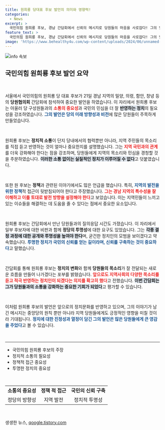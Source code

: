 ```yaml
---
title: 원희룡 당대표 후보 발언의 의미와 영향력!
categories:
  - News
excerpt: >
  국민의힘 원희룡 후보, 경남 간담회에서 신뢰의 메시지로 당원들의 마음을 사로잡다! 그의 발언이 2024년 총선에 미칠 영향은? 클릭해서 확인하세요!
feature_text: >
  국민의힘 원희룡 후보, 경남 간담회에서 신뢰의 메시지로 당원들의 마음을 사로잡다! 그의 발언이 2024년 총선에 미칠 영향은? 클릭해서 확인하세요!
image: 'https://www.behealthy4u.com/wp-content/uploads/2024/06/unnamed-file.png'
---
```


<p><img src="https://www.behealthy4u.com/wp-content/uploads/2024/06/unnamed-file.png" alt="info 속보" /></p>

<h2 data-ke-size="size26">국민의힘 원희룡 후보 발언 요약</h2>

<p data-ke-size="size16">&nbsp;</p>

<p>서울에서 국민의힘의 원희룡 당 대표 후보가 21일 경남 지역의 밀양, 의령, 함안, 창녕 등의 <b>당원협의회</b> 간담회에 참석하여 중요한 발언을 하였습니다. 이 자리에서 원희룡 후보는 아울러 당 구성원들과의 <b><span style="color: #ee2323;">소통의 중요성</span></b>과 국민의 민심을 더 잘 <b><span style="background-color: #21538527;">반영하는 정치</span></b>의 필요성을 강조하였습니다. <b><span style="color: #1a5490;">그의 발언은 당의 미래 방향성과 비전</span></b>에 많은 당원들이 주목하게 만들었습니다. </p></p>

<p data-ke-size="size16">&nbsp;</p>

<p>원희룡 후보는 <b>정치적 소통</b>이 단지 당내에서의 협력뿐만 아니라, 지역 주민들의 목소리를 직접 듣고 반영하는 것이 얼마나 중요한지를 설명했습니다. 그는 <b><span style="color: #ee2323;">지역 국민과의 관계</span></b>를 더욱 강화해야 한다는 점을 강조하며, 당원들에게 지역의 목소리와 민심을 경청할 것을 주문하였습니다. <b><span style="background-color: #21538527;">이러한 소통 없이는 실질적인 정치가 이루어질 수 없다</span></b>고 덧붙였습니다.</p>

<p data-ke-size="size16">&nbsp;</p>

<p>또한 원 후보는 <b>정책</b>과 관련된 이야기에서도 많은 언급을 했습니다. 특히, <b><span style="color: #1a5490;">지역의 발전을 위한 정책</span></b>적 접근이 뒷받침되어야 한다고 주장했습니다. <b><span style="color: #ee2323;">그는 경남 지역의 특수성을 잘 이해하고 이를 토대로 발전 방향을 설정해야 한다</span></b>고 보았습니다. 이는 지역민들이 느끼고 있는 이슈들을 해결하는 데 도움을 줄 수 있다는 점에서 중요한 요소입니다.</p>

<p data-ke-size="size16">&nbsp;</p>

<p>원희룡 후보는 간담회에서 만난 당원들과의 질의응답 시간도 가졌습니다. 이 자리에서 일부 후보자에 대한 비판과 함께 <b>정당의 투명성</b>에 대한 요구도 있었습니다. 그는 <b><span style="background-color: #21538527;">각종 결정 과정에 대한 공개와 투명성을 높여야 한다</span></b>며, 굳건한 정치인의 모범을 보이겠다고 약속했습니다. <b><span style="color: #1a5490;">투명한 정치가 국민의 신뢰를 얻는 길이라며, 신뢰를 구축하는 것이 중요하다</span></b>고 말했습니다.</p>

<p data-ke-size="size16">&nbsp;</p>

<p>간담회를 통해 원희룡 후보는 <b>정치의 변화</b>와 함께 <b>당원들의 목소리</b>가 잘 전달되는 새로운 흐름을 만들어 나가겠다는 포부를 밝혔습니다. <b><span style="color: #ee2323;">앞으로도 지역사회의 다양한 목소리를 듣고 적극 반영하는 정치인이 되겠다는 의지를 확고히 했다</span></b>고 전했습니다. <b><span style="background-color: #21538527;">이번 간담회는 그가 당원들과의 소통을 강화하는 중요한 기회가 되었다</span></b>고 평가할 수 있습니다. </p>

<p data-ke-size="size16">&nbsp;</p>

<p>이처럼 원희룡 후보의 발언은 앞으로의 정치문화를 반영하고 있으며, 그의 이야기가 남긴 메시지는 중앙당의 원칙 뿐만 아니라 지역 당원들에게도 긍정적인 영향을 미칠 것이라 기대됩니다. <b><span style="color: #1a5490;">정치에 대한 진정성과 열정이 담긴 그의 발언은 많은 당원들에게 큰 영감을 주었다</span></b>고 볼 수 있습니다. </p>

<p data-ke-size="size16">&nbsp;</p>

<hr>

<ul>
<li>국민의힘 원희룡 후보의 주장</li>
<li>정치적 소통의 필요성</li>
<li>정책적 접근 중요성</li>
<li>투명한 정치의 중요성</li>
</ul>

<p data-ke-size="size16">&nbsp;</p>

<table>
<tr>
<td style="text-align: center; height: 17px;"><b>소통의 중요성</b></td>
<td style="text-align: center; height: 17px;"><b>정책 적 접근</b></td>
<td style="text-align: center; height: 17px;"><b>국민의 신뢰 구축</b></td>
</tr>
<tr>
<td style="text-align: center; height: 17px;">정당의 방향성</td>
<td style="text-align: center; height: 17px;">지역 발전</td>
<td style="text-align: center; height: 17px;">정치적 투명성</td>
</tr>
</table> 

<p data-ke-size="size16">&nbsp;</p>
생생한 뉴스, <a href="https://qoogle.tistory.com" rel="dofollow">qoogle.tistory.com</a>


